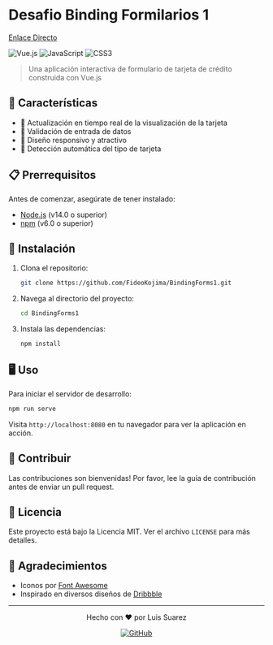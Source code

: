 # Desafio Binding Formilarios 1

[Enlace Directo](https://binding-forms1.vercel.app/)

![Vue.js](https://img.shields.io/badge/vuejs-%2335495e.svg?style=for-the-badge&logo=vuedotjs&logoColor=%234FC08D)
![JavaScript](https://img.shields.io/badge/javascript-%23323330.svg?style=for-the-badge&logo=javascript&logoColor=%23F7DF1E)
![CSS3](https://img.shields.io/badge/css3-%231572B6.svg?style=for-the-badge&logo=css3&logoColor=white)

> Una aplicación interactiva de formulario de tarjeta de crédito construida con Vue.js

## 🌟 Características

- 🔄 Actualización en tiempo real de la visualización de la tarjeta
- 📝 Validación de entrada de datos
- 🎨 Diseño responsivo y atractivo
- 🔢 Detección automática del tipo de tarjeta

## 📋 Prerrequisitos

Antes de comenzar, asegúrate de tener instalado:

- [Node.js](https://nodejs.org/) (v14.0 o superior)
- [npm](https://www.npmjs.com/) (v6.0 o superior)

## 🚀 Instalación

1. Clona el repositorio:
   ```bash
   git clone https://github.com/FideoKojima/BindingForms1.git
   ```

2. Navega al directorio del proyecto:
   ```bash
   cd BindingForms1
   ```

3. Instala las dependencias:
   ```bash
   npm install
   ```

## 🖥️ Uso

Para iniciar el servidor de desarrollo:

```bash
npm run serve
```

Visita `http://localhost:8080` en tu navegador para ver la aplicación en acción.

## 🤝 Contribuir

Las contribuciones son bienvenidas! Por favor, lee la guía de contribución antes de enviar un pull request.

## 📄 Licencia

Este proyecto está bajo la Licencia MIT. Ver el archivo `LICENSE` para más detalles.

## 👏 Agradecimientos

- Iconos por [Font Awesome](https://fontawesome.com/)
- Inspirado en diversos diseños de [Dribbble](https://dribbble.com/)

---

<p align="center">
  Hecho con ❤️ por Luis Suarez
</p>

<p align="center">
  <a href="https://github.com/FideoKojima">
    <img src="https://img.shields.io/github/followers/FideoKojima?label=Follow&style=social" alt="GitHub">
  </a>
  </p>